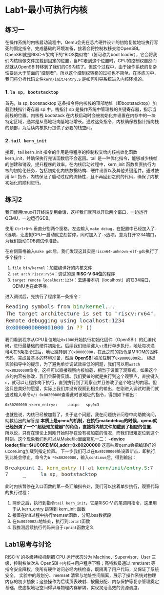 # Lab1-最小可执行内核
## 练习一
在操作系统的内核启动流程中，Qemu会先在芯片硬件设计的初始复位地址执行写死的固定指令，完成基础的环境准备，接着会将控制权移交给OpenSBI。OpenSBI就是RISC-V架构下的“BIOS类似物”（皆可称为boot loader），它会将我们内核镜像文件加载到固定的位置，当PC走到这个位置时，CPU的控制权自然而然就从OpenSBI转移到了我们的OS内核了。但这个过程中，由于操作系统的复杂性要远大于前面的“控制者”，所以这个控制权转移的过程也不简单。在本练习中，我们将分析代码文件`kern/init/entry.S` 是如何引导系统进入内核环境的。

### 1. `la sp, bootstacktop`
首先，la sp, bootstacktop 这条指令将内核栈的顶部地址（即bootstacktop）加载到栈指针寄存器 sp 中。栈指针 sp 是操作系统中管理栈的关键寄存器，指示当前栈的位置。内核栈 bootstack 在内核启动时会被初始化并设置在内存中的一块特定区域，通常是从高地址向低地址增长。通过这条指令，内核确保栈指针指向栈的顶部，为后续内核执行提供了必要的栈空间。

### 2. `tail kern_init`
接着，tail kern_init 指令的作用是将程序的控制权交给内核初始化函数 kern_init，并确保执行完该函数后不会返回。tail 是一种优化指令，能够减少栈帧的创建和销毁，提升程序的效率。在内核启动过程中，kern_init 函数负责执行内核的初始化任务，包括初始化内核数据结构、硬件设置以及其他关键组件。通过使用 tail 指令，内核保证了启动过程的流畅性，且不再回到之前的代码，确保了内核初始化的顺利进行。
## 练习2
我们使用tmux打开终端复用会话，这样我们就可以开启两个窗口，一边运行QEMU，一边运行GDB。

使用 `Ctrl+B+%` 垂直分割两个窗格，左边输入 `make debug`，在配置中已经加入了`-S`选项，让虚拟CPU一启动就立刻暂停，同时加入了`-s`选项，意为打开1234端口，为我们启动GDB调试作准备。

在右侧窗格输入`make gdb`后，我们发现这其实是`riscv64-unknown-elf-gdb`执行了多个操作：
1. `file bin/kernel`：加载编译好的内核文件
1. `set arch riscv:rv64`：调试的是 **RISC-V 64位**的程序
2. `target remote localhost:1234`：去连接本机（localhost）的1234端口，QEMU也在此等待。

进入调试后，先执行了程序第一条指令：

![alt text](figs/image.png)

我们看到程序从CPU复位地址`0x1000`开始执行初始化固件（OpenSBI）的汇编代码，进行最基础的硬件初始化。后续我们继续键入`si`进行单步执行，地址每次递增4,在5条指令过后，地址跳转到了`0x80000000`，在此之前的指令是MROM的固件代码，完成最基本的环境准备，然后 **OpenSBI** 被加载到了`0x80000000`处。
根据实验指导中的提示，为了避免单步调试效率低的问题，我们可以用`watch *0x80200000`命令，这样可以直接观察内核加载，相当于设置了观察点，如果这个点的内容被修改，我们会获得反馈。我们要做的就是执行到这个观察点，直接键入`c`，就可以让程序向下执行，直到执行到了观察点并且修改了这个地址的内容。但这只是美好的愿望，实际上我们并没有观察到相关的输出，在刚进入调试时我们就通过输入命令`x/i 0x80200000`查看此时该地址的指令，得到如下输出：

`0x80200000 <kern_entry>:     auipc   sp,0x3`

也就是说，内核已经被加载了，关于这个问题，我在问题统计问卷中向助教询问，助教给出的解答是 **本质上是qemu的机制，在执行makedebug的时候，qemu就已经扮演了一个"超级预加载器"的角色，直接将内核文件加载到了相应的位置**，所以说，只有在理论上刚刚开始时存在没有被加载的情况，而我们很难定位到这个时刻。这个现象我们也可以从Makefile里面窥见一二：
**-device loader,file=$(UCOREIMG),addr=0x80200000**
这意味着qemu会把编译好的ucore.img加载到指定位置。
下一步我们可以在`0x80200000`处设置断点，即执行到此处会停止，命令为`b *0x80200000`，输入`continue`后，得到输出：

![alt text](figs/image2.png)

此时内核暂停在入口函数的第一条汇编指令处，我们可以接着单步执行，观察代码的执行过程：
1. 两步之后，执行到指令`tail kern_init`，它是RISC-V 的尾调用指令，这里用于从 kern_entry 跳转到 kern_init 函数
2. 接着在init过程中执行memset函数，分配.bss数据段
3. 在`0x8020002a`地址处，执行到`cprint`函数
4. 我推测后续执行代码来自于`cprint`函数定义


## Lab1思考与讨论
RISC-V 的多级特权机制把 CPU 运行状态分为 Machine、Supervisor、User 三级，控制权依次从 OpenSBI→内核→用户程序下移；高特权级通过 mret/sret 等指令安全降权，使所有硬件访问必经内核检查，既隔离了用户代码，又保证了系统安全。
实验中的段划分、memset 清零与地址空间隔离，展示了操作系统对物理内存的初步抽象；这些操作为后续页表映射、按需分配、内存保护等复杂管理奠定基础，使虚拟地址空间得以与物理内存解耦，实现灵活高效的资源调度。